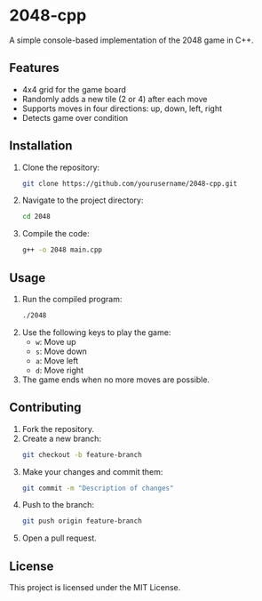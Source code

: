 # 2048-cpp
A simple console-based implementation of the 2048 game in C++.

## Features
- 4x4 grid for the game board
- Randomly adds a new tile (2 or 4) after each move
- Supports moves in four directions: up, down, left, right
- Detects game over condition

## Installation
1. Clone the repository:
    ```sh
    git clone https://github.com/yourusername/2048-cpp.git
    ```
2. Navigate to the project directory:
    ```sh
    cd 2048
    ```
3. Compile the code:
    ```sh
    g++ -o 2048 main.cpp
    ```

## Usage
1. Run the compiled program:
    ```sh
    ./2048
    ```
2. Use the following keys to play the game:
    - `w`: Move up
    - `s`: Move down
    - `a`: Move left
    - `d`: Move right
3. The game ends when no more moves are possible.

## Contributing
1. Fork the repository.
2. Create a new branch:
    ```sh
    git checkout -b feature-branch
    ```
3. Make your changes and commit them:
    ```sh
    git commit -m "Description of changes"
    ```
4. Push to the branch:
    ```sh
    git push origin feature-branch
    ```
5. Open a pull request.

## License
This project is licensed under the MIT License.